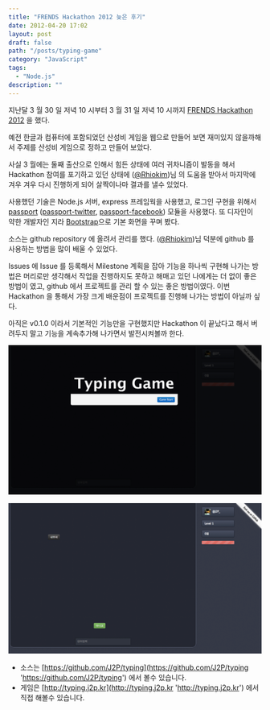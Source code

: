 ```yaml
---
title: "FRENDS Hackathon 2012 늦은 후기"
date: 2012-04-20 17:02
layout: post
draft: false
path: "/posts/typing-game"
category: "JavaScript"
tags: 
  - "Node.js"
description: ""  
---
```


지난달 3 월 30 일 저녁 10 시부터 3 월 31 일 저녁 10 시까지 [FRENDS Hackathon 2012](http://frends.kr/topics/frends-hackathon-2012/ 'FRENDS Hackathon 2012') 을 했다.

예전 한글과 컴퓨터에 포함되었던 산성비 게임을 웹으로 만들어 보면 재미있지 않을까해서 주제를 산성비 게임으로 정하고 만들어 보았다.

사실 3 월에는 둘째 출산으로 인해서 힘든 상태에 여러 귀차니즘이 발동을 해서 Hackathon 참여를 포기하고 있던 상태에 ([@Rhiokim](https://twitter.com/#!/Rhiokim '@Rhiokim'))님 의 도움을 받아서 마지막에 겨우 겨우 다시 진행하게 되어 살짝이나마 결과를 낼수 있었다.

사용했던 기술은 Node.js 서버, express 프레임웍을 사용했고, 로그인 구현을 위해서 [passport](http://startic.kr/njs/package/passport 'passport') ([passport-twitter](http://startic.kr/njs/package/passport-twitter 'passport-twitter'), [passport-facebook](http://startic.kr/njs/package/passport-facebook 'passport-facebook')) 모듈을 사용했다.
또 디자인이 약한 개발자인 지라 [Bootstrap](http://twitter.github.com/bootstrap/ 'Bootstrap')으로 기본 화면을 꾸며 봤다.

소스는 github repository 에 올려서 관리를 했다.
([@Rhiokim](https://twitter.com/#!/Rhiokim '@Rhiokim'))님 덕분에 github 를 사용하는 방법을 많이 배울 수 있었다.

Issues 에 Issue 를 등록해서 Milestone 계획을 잡아 기능을 하나씩 구현해 나가는 방법은 머리로만 생각해서 작업을 진행하지도 못하고 해매고 있던 나에게는 더 없이 좋은 방법이 였고, github 에서 프로젝트를 관리 할 수 있는 좋은 방법이였다. 이번 Hackathon 을 통해서 가장 크게 배운점이 프로젝트를 진행해 나가는 방법이 아닐까 싶다.

아직은 v0.1.0 이라서 기본적인 기능만을 구현했지만 Hackathon 이 끝났다고 해서 버려두지 말고 기능을 계속추가해 나가면서 발전시켜볼까 한다.

![Typing](./typing.png)

![Typing](./typing2.png)

* 소스는 [https://github.com/J2P/typing](https://github.com/J2P/typing 'https://github.com/J2P/typing') 에서 볼수 있습니다.
* 게임은 [http://typing.j2p.kr](http://typing.j2p.kr 'http://typing.j2p.kr') 에서 직접 해볼수 있습니다.
